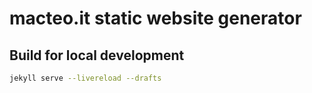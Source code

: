 # macteo.it static website generator

## Build for local development

```sh
jekyll serve --livereload --drafts
```
